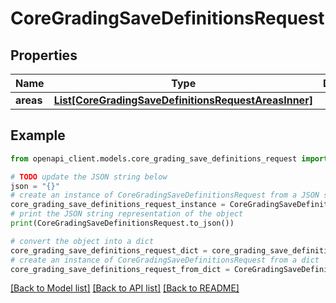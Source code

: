 # CoreGradingSaveDefinitionsRequest


## Properties

Name | Type | Description | Notes
------------ | ------------- | ------------- | -------------
**areas** | [**List[CoreGradingSaveDefinitionsRequestAreasInner]**](CoreGradingSaveDefinitionsRequestAreasInner.md) |  | 

## Example

```python
from openapi_client.models.core_grading_save_definitions_request import CoreGradingSaveDefinitionsRequest

# TODO update the JSON string below
json = "{}"
# create an instance of CoreGradingSaveDefinitionsRequest from a JSON string
core_grading_save_definitions_request_instance = CoreGradingSaveDefinitionsRequest.from_json(json)
# print the JSON string representation of the object
print(CoreGradingSaveDefinitionsRequest.to_json())

# convert the object into a dict
core_grading_save_definitions_request_dict = core_grading_save_definitions_request_instance.to_dict()
# create an instance of CoreGradingSaveDefinitionsRequest from a dict
core_grading_save_definitions_request_from_dict = CoreGradingSaveDefinitionsRequest.from_dict(core_grading_save_definitions_request_dict)
```
[[Back to Model list]](../README.md#documentation-for-models) [[Back to API list]](../README.md#documentation-for-api-endpoints) [[Back to README]](../README.md)


